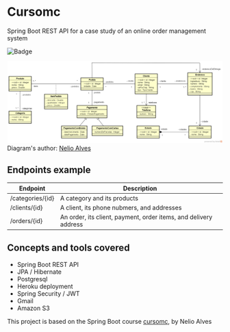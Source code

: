 # Cursomc

Spring Boot REST API for a case study of an online order management system

![Badge](https://img.shields.io/badge/status-in_progress-yellow)

![Diagrama de classes](diagrama-de-classes.png)
Diagram's author: [Nelio Alves](https://github.com/acenelio)

## Endpoints example

| Endpoint         | Description                                                      |
|------------------|------------------------------------------------------------------|
| /categories/{id} | A category and its products                                      
| /clients/{id}    | A client, its phone nubmers, and addresses                       
| /orders/{id}     | An order, its client, payment, order items, and delivery address 

## Concepts and tools covered

* Spring Boot REST API
* JPA / Hibernate
* Postgresql
* Heroku deployment
* Spring Security / JWT
* Gmail
* Amazon S3

This project is based on the Spring Boot course [cursomc](https://github.com/acenelio/springboot2-ionic-backend), by
Nelio Alves
